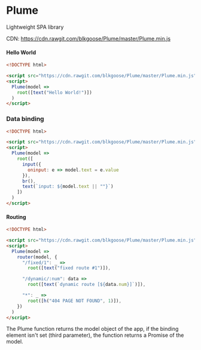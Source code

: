 # Plume
Lightweight SPA library

CDN: https://cdn.rawgit.com/blkgoose/Plume/master/Plume.min.js

#### Hello World

```html
<!DOCTYPE html>

<script src="https://cdn.rawgit.com/blkgoose/Plume/master/Plume.min.js"></script>
<script>
  Plume(model =>
    root([text("Hello World!")])
  )
</script>
```

### Data binding

```html
<!DOCTYPE html>

<script src="https://cdn.rawgit.com/blkgoose/Plume/master/Plume.min.js"></script>
<script>
  Plume(model =>
    root([
      input({
        oninput: e => model.text = e.value
      }),
      br(),
      text(`input: ${model.text || ""}`)
    ])
  )
</script>
```


#### Routing
```html
<!DOCTYPE html>

<script src="https://cdn.rawgit.com/blkgoose/Plume/master/Plume.min.js"></script>
<script>
  Plume(model =>
    router(model, {
      "/fixed/1": _ =>
        root([text("fixed route #1")]),

      "/dynamic/:num": data =>
        root([text(`dynamic route [${data.num}]`)]),

      "*": _ =>
        root([h("404 PAGE NOT FOUND", 1)]),
    })
  )
</script>
```

The Plume function returns the model object of the app,
if the binding element isn't set (third parameter),
the function returns a Promise of the model.